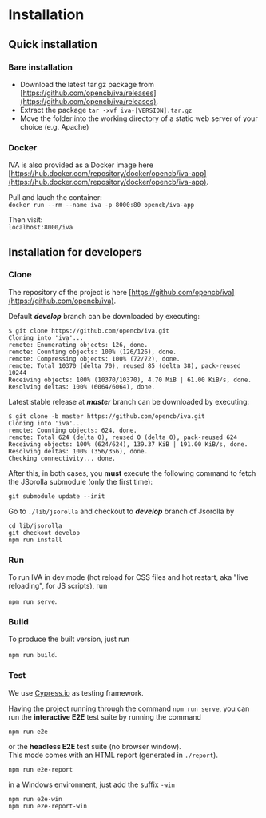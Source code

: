# Installation

## Quick installation

### Bare installation

* Download the latest tar.gz package from [https://github.com/opencb/iva/releases](https://github.com/opencb/iva/releases).
* Extract the package `tar -xvf iva-[VERSION].tar.gz`
* Move the folder into the working directory of a static web server of your choice \(e.g. Apache\)

### Docker

IVA is also provided as a Docker image here [https://hub.docker.com/repository/docker/opencb/iva-app](https://hub.docker.com/repository/docker/opencb/iva-app).  
  
Pull and lauch the container:  
`docker run --rm --name iva -p 8000:80 opencb/iva-app`

Then visit:  
`localhost:8000/iva`

## Installation for developers

### Clone

The repository of the project is here [https://github.com/opencb/iva](https://github.com/opencb/iva).

Default _**develop**_ branch can be downloaded by executing:

```text
$ git clone https://github.com/opencb/iva.git
Cloning into 'iva'...
remote: Enumerating objects: 126, done.
remote: Counting objects: 100% (126/126), done.
remote: Compressing objects: 100% (72/72), done.
remote: Total 10370 (delta 70), reused 85 (delta 38), pack-reused 10244
Receiving objects: 100% (10370/10370), 4.70 MiB | 61.00 KiB/s, done.
Resolving deltas: 100% (6064/6064), done.
```

Latest stable release at _**master**_ branch can be downloaded by executing:

```text
$ git clone -b master https://github.com/opencb/iva.git
Cloning into 'iva'...
remote: Counting objects: 624, done.
remote: Total 624 (delta 0), reused 0 (delta 0), pack-reused 624
Receiving objects: 100% (624/624), 139.37 KiB | 191.00 KiB/s, done.
Resolving deltas: 100% (356/356), done.
Checking connectivity... done.
```

After this, in both cases, you **must** execute the following command to fetch the JSorolla submodule \(only the first time\):

```text
git submodule update --init
```

Go to `./lib/jsorolla` and checkout to _**develop**_ branch of Jsorolla by

```text
cd lib/jsorolla
git checkout develop
npm run install
```

### Run

To run IVA in dev mode \(hot reload for CSS files and hot restart, aka "live reloading", for JS scripts\), run

`npm run serve`.

### Build

To produce the built version, just run

`npm run build`.

### Test

We use [Cypress.io](https://www.cypress.io/) as testing framework.

Having the project running through the command `npm run serve`, you can run the **interactive E2E** test suite by running the command

```text
npm run e2e
```

or the **headless E2E** test suite \(no browser window\).  
This mode comes with an HTML report \(generated in `./report`\).

```text
npm run e2e-report
```

in a Windows environment, just add the suffix `-win`

```text
npm run e2e-win
npm run e2e-report-win
```

